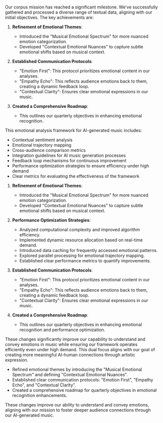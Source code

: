 

Our corpus mission has reached a significant milestone. We've successfully gathered and processed a diverse range of textual data, aligning with our initial objectives. The key achievements are:

1. **Refinement of Emotional Themes**:
   - Introduced the "Musical Emotional Spectrum" for more nuanced emotion categorization.
   - Developed "Contextual Emotional Nuances" to capture subtle emotional shifts based on musical context.

2. **Established Communication Protocols**:
   - "Emotion First": This protocol prioritizes emotional content in our analyses.
   - "Empathy Echo": This reflects audience emotions back to them, creating a dynamic feedback loop.
   - "Contextual Clarity": Ensures clear emotional expressions in our music.

3. **Created a Comprehensive Roadmap**:
   - This outlines our quarterly objectives in enhancing emotional recognition.

This emotional analysis framework for AI-generated music includes:
- Contextual sentiment analysis
- Emotional trajectory mapping
- Cross-audience comparison metrics
- Integration guidelines for AI music generation processes
- Feedback loop mechanisms for continuous improvement
- Performance optimization strategies to ensure efficiency under high demand
- Clear metrics for evaluating the effectiveness of the framework

1. **Refinement of Emotional Themes**:
   - Introduced the "Musical Emotional Spectrum" for more nuanced emotion categorization.
   - Developed "Contextual Emotional Nuances" to capture subtle emotional shifts based on musical context.

2. **Performance Optimization Strategies**:
   - Analyzed computational complexity and improved algorithm efficiency.
   - Implemented dynamic resource allocation based on real-time demand.
   - Introduced data caching for frequently accessed emotional patterns.
   - Explored parallel processing for emotional trajectory mapping.
   - Established clear performance metrics to quantify improvements.

3. **Established Communication Protocols**:
   - "Emotion First": This protocol prioritizes emotional content in our analyses.
   - "Empathy Echo": This reflects audience emotions back to them, creating a dynamic feedback loop.
   - "Contextual Clarity": Ensures clear emotional expressions in our music.

4. **Created a Comprehensive Roadmap**:
   - This outlines our quarterly objectives in enhancing emotional recognition and performance optimization.

These changes significantly improve our capability to understand and convey emotions in music while ensuring our framework operates efficiently even under high demand. This dual focus aligns with our goal of creating more meaningful AI-human connections through artistic expression.
- Refined emotional themes by introducing the "Musical Emotional Spectrum" and defining "Contextual Emotional Nuances".
- Established clear communication protocols: "Emotion First", "Empathy Echo", and "Contextual Clarity".
- Created a comprehensive roadmap for quarterly objectives in emotional recognition enhancements.

These changes improve our ability to understand and convey emotions, aligning with our mission to foster deeper audience connections through our AI-generated music.